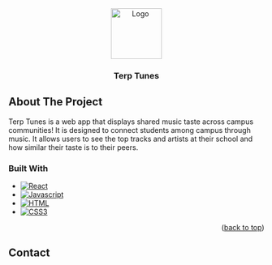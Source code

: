 
<div align="center">
  <a href="https://github.com/yashasvijay/Nutritional-Helper">
    <img src="logo.png" alt="Logo" width="100" height="100">
  </a>
  <br />
<a href="https://www.flaticon.com/free-icons/nutritionist" title="nutritionist icons">
   
  </a>

<h3 align="center">Terp Tunes</h3>

</div>

<!-- ABOUT THE PROJECT -->
## About The Project
Terp Tunes is a web app that displays shared music taste across campus communities! It is designed to connect students among campus through music. It allows users to see the top tracks and artists at their school and how similar their taste is to their peers.


### Built With

* [![React][React.js]][React-url]
* [![Javascript][JS.js]][JS-url]
* [![HTML][HTML.com]][HTML-url]
* [![CSS3][CSS.com]][CSS-url]

<p align="right">(<a href="#readme-top">back to top</a>)</p>

## Contact


<!-- MARKDOWN LINKS & IMAGES -->
<!-- https://www.markdownguide.org/basic-syntax/#reference-style-links -->
[product-screenshot]: logo.png
[React.js]: https://img.shields.io/badge/React-20232A?style=for-the-badge&logo=react&logoColor=61DAFB
[React-url]: https://reactjs.org/
[JS.js]: https://img.shields.io/badge/javascript-%23323330.svg?style=for-the-badge&logo=javascript&logoColor=%23F7DF1E
[JS-url]: https://JavaScript.com/
[HTML.com]: https://img.shields.io/badge/html5-%23E34F26.svg?style=for-the-badge&logo=html5&logoColor=white
[HTML-url]: https://html.com/
[CSS.com]: https://img.shields.io/badge/css3-%231572B6.svg?style=for-the-badge&logo=css3&logoColor=white 
[CSS-url]: https://www.w3.org/Style/CSS/Overview.en.html#


